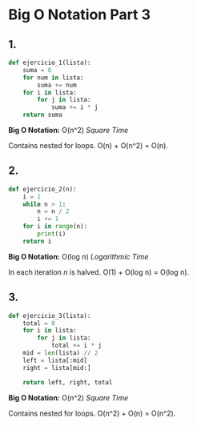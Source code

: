 # Big O Notation Part 3

## 1.

```python
def ejercicio_1(lista):
    suma = 0
    for num in lista:
        suma += num
    for i in lista:
        for j in lista:
            suma += i * j
    return suma
```

**Big O Notation:** O(n^2) _Square Time_

Contains nested for loops. O(n) + O(n^2) = O(n).

## 2.

```python
def ejercicio_2(n):
    i = 1
    while n > 1:
        n = n / 2
        i += 1
    for i in range(n):
        print(i)
    return i
```

**Big O Notation:** O(log n) _Logarithmic Time_

In each iteration _n_ is halved. O(1) + O(log n) = O(log n).

## 3.

```python
def ejercicio_3(lista):
    total = 0
    for i in lista:
        for j in lista:
            total += i * j
    mid = len(lista) // 2
    left = lista[:mid]
    right = lista[mid:]

    return left, right, total
```

**Big O Notation:** O(n^2) _Square Time_

Contains nested for loops. O(n^2) + O(n) = O(n^2).
